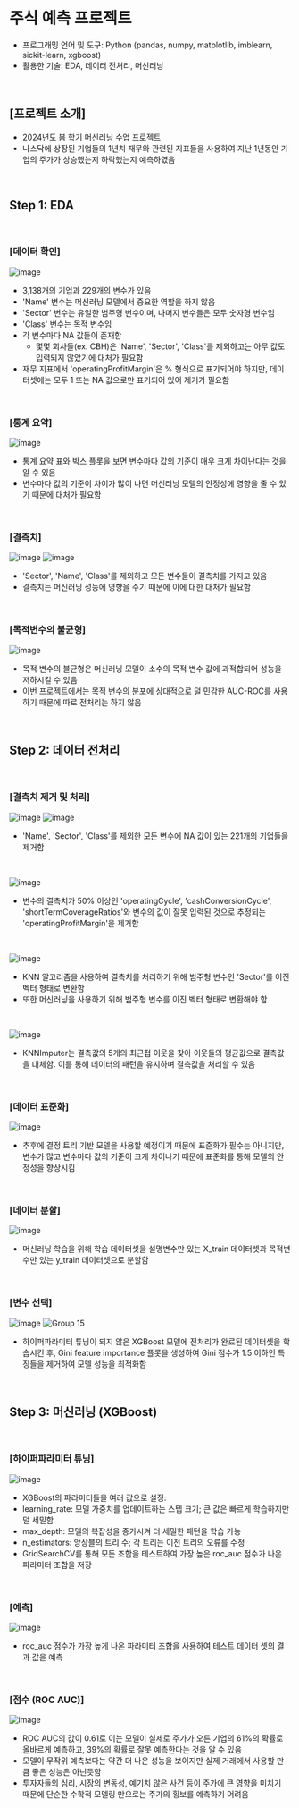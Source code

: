 # 주식 예측 프로젝트
* 프로그래밍 언어 및 도구: Python (pandas, numpy, matplotlib, imblearn, sickit-learn, xgboost)
* 활용한 기술: EDA, 데이터 전처리, 머신러닝 

<br/>

## [프로젝트 소개]
* 2024년도 봄 학기 머신러닝 수업 프로젝트
* 나스닥에 상장된 기업들의 1년치 재무와 관련된 지표들을 사용하여 지난 1년동안 기업의 주가가 상승했는지 하락했는지 예측하였음

<br/>

## Step 1: EDA

<br/>

### [데이터 확인]
![image](https://github.com/YounseoKim62/Data-Analysis-Projects-KR/assets/161654460/68b44d07-3e9a-420d-81fa-4381f7d4ec93)

* 3,138개의 기업과 229개의 변수가 있음
* 'Name' 변수는 머신러닝 모델에서 중요한 역할을 하지 않음
* 'Sector' 변수는 유일한 범주형 변수이며, 나머지 변수들은 모두 숫자형 변수임
* 'Class' 변수는 목적 변수임
* 각 변수마다 NA 값들이 존재함
  * 몇몇 회사들(ex. CBH)은 'Name', 'Sector', 'Class'를 제외하고는 아무 값도 입력되지 않았기에 대처가 필요함
* 재무 지표에서 'operatingProfitMargin'은 % 형식으로 표기되어야 하지만, 데이터셋에는 모두 1 또는 NA 값으로만 표기되어 있어 제거가 필요함 

<br/>

### [통계 요약]
![image](https://github.com/YounseoKim62/Data-Analysis-Projects-KR/assets/161654460/db206e4b-8723-4b6f-a7b1-ddae62337c4f)

* 통계 요약 표와 박스 플롯을 보면 변수마다 값의 기준이 매우 크게 차이난다는 것을 알 수 있음
* 변수마다 값의 기준이 차이가 많이 나면 머신러닝 모델의 안정성에 영향을 줄 수 있기 때문에 대처가 필요함

<br/>

### [결측치]
![image](https://github.com/YounseoKim62/Data-Analysis-Projects-KR/assets/161654460/a65cf719-490b-4cac-9156-f1c470eef5cd)
![image](https://github.com/YounseoKim62/Data-Analysis-Projects-KR/assets/161654460/13f15b3d-d5cf-4e36-b4b0-c1e2545e4f8f)

* 'Sector', 'Name', 'Class'를 제외하고 모든 변수들이 결측치를 가지고 있음
* 결측치는 머신러닝 성능에 영향을 주기 때문에 이에 대한 대처가 필요함

<br/>

### [목적변수의 불균형]
![image](https://github.com/YounseoKim62/Data-Analysis-Projects-KR/assets/161654460/f8be6cdd-1cc2-4419-bbe6-34b0c43dc703)

* 목적 변수의 불균형은 머신러닝 모델이 소수의 목적 변수 값에 과적합되어 성능을 저하시킬 수 있음
* 이번 프로젝트에서는 목적 변수의 분포에 상대적으로 덜 민감한 AUC-ROC를 사용하기 때문에 따로 전처리는 하지 않음

<br/>

## Step 2: 데이터 전처리

<br/>

### [결측치 제거 및 처리]
![image](https://github.com/YounseoKim62/Data-Analysis-Projects-KR/assets/161654460/83a39fcb-fa34-427f-9fc2-b3f7834d5055)
![image](https://github.com/YounseoKim62/Data-Analysis-Projects-KR/assets/161654460/00b1ea7f-bb33-4c6c-9ba0-1c35f0fb4bbe)

* 'Name', 'Sector', 'Class'를 제외한 모든 변수에 NA 값이 있는 221개의 기업들을 제거함

<br/>

![image](https://github.com/YounseoKim62/Data-Analysis-Projects-KR/assets/161654460/a33622e1-f7b1-4877-a9a2-ddfc838fc374)

* 변수의 결측치가 50% 이상인 'operatingCycle', 'cashConversionCycle', 'shortTermCoverageRatios'와 변수의 값이 잘못 입력된 것으로 추정되는 'operatingProfitMargin'을 제거함

<br/>

![image](https://github.com/YounseoKim62/Data-Analysis-Projects-KR/assets/161654460/793613e2-b023-453c-8cde-e435a5dc379d)

* KNN 알고리즘을 사용하여 결측치를 처리하기 위해 범주형 변수인 'Sector'를 이진 벡터 형태로 변환함
* 또한 머신러닝을 사용하기 위해 범주형 변수를 이진 벡터 형태로 변환해야 함

<br/>

![image](https://github.com/YounseoKim62/Data-Analysis-Projects-KR/assets/161654460/eeb100d2-45de-4aaf-98b1-4dfc7631bd3c)

* KNNImputer는 결측값의 5개의 최근접 이웃을 찾아 이웃들의 평균값으로 결측값을 대체함. 이를 통해 데이터의 패턴을 유지하며 결측값을 처리할 수 있음

<br/>

### [데이터 표준화]
![image](https://github.com/YounseoKim62/Data-Analysis-Projects-KR/assets/161654460/af5f10ff-e88e-4d39-83f7-5dc1d196340a)

* 추후에 결정 트리 기반 모델을 사용할 예정이기 때문에 표준화가 필수는 아니지만, 변수가 많고 변수마다 값의 기준이 크게 차이나기 때문에 표준화를 통해 모델의 안정성을 향상시킴

<br/>

### [데이터 분할]
![image](https://github.com/YounseoKim62/Data-Analysis-Projects-KR/assets/161654460/0f192f61-8839-44bf-bc45-b4afda8b84ad)

* 머신러닝 학습을 위해 학습 데이터셋을 설명변수만 있는 X_train 데이터셋과 목적변수만 있는 y_train 데이터셋으로 분할함

<br/>

### [변수 선택]
![image](https://github.com/YounseoKim62/Data-Analysis-Projects-KR/assets/161654460/28708656-2e68-4d30-8fb5-4b2b07812464)
![Group 15](https://github.com/YounseoKim62/Data-Analysis-Projects-KR/assets/161654460/3ba2b2d0-0b46-4379-8b9c-37df59a946ac)

* 하이퍼파라미터 튜닝이 되지 않은 XGBoost 모델에 전처리가 완료된 데이터셋을 학습시킨 후, Gini feature importance 플롯을 생성하여 Gini 점수가 1.5 이하인 특징들을 제거하여 모델 성능을 최적화함

<br/>

## Step 3: 머신러닝 (XGBoost)

<br/>

### [하이퍼파라미터 튜닝]
![image](https://github.com/YounseoKim62/Data-Analysis-Projects-KR/assets/161654460/a66c0583-a6ff-47eb-9cf8-86d54605e7dc)

* XGBoost의 파라미터들을 여러 값으로 설정:
 * learning_rate: 모델 가중치를 업데이트하는 스텝 크기; 큰 값은 빠르게 학습하지만 덜 세밀함
 * max_depth: 모델의 복잡성을 증가시켜 더 세밀한 패턴을 학습 가능
 * n_estimators: 앙상블의 트리 수; 각 트리는 이전 트리의 오류를 수정
* GridSearchCV를 통해 모든 조합을 테스트하여 가장 높은 roc_auc 점수가 나온 파라미터 조합을 저장 

<br/>

### [예측]
![image](https://github.com/YounseoKim62/Data-Analysis-Projects-KR/assets/161654460/a39e6e91-d4eb-4de9-a73c-b7460064ec9e)

* roc_auc 점수가 가장 높게 나온 파라미터 조합을 사용하여 테스트 데이터 셋의 결과 값을 예측

<br/>

### [점수 (ROC AUC)]
![image](https://github.com/YounseoKim62/Data-Analysis-Projects-KR/assets/161654460/a47bb48e-4799-4151-9d1a-ba950a94ec12)

* ROC AUC의 값이 0.61로 이는 모델이 실제로 주가가 오른 기업의 61%의 확률로 올바르게 예측하고, 39%의 확률로 잘못 예측한다는 것을 알 수 있음
* 모델이 무작위 예측보다는 약간 더 나은 성능을 보이지만 실제 거래에서 사용할 만큼 좋은 성능은 아닌듯함
* 투자자들의 심리, 시장의 변동성, 예기치 않은 사건 등이 주가에 큰 영향을 미치기 때문에 단순한 수학적 모델링 만으로는 주가의 횡보를 예측하기 어려움
